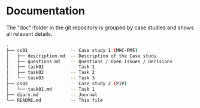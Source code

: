 # Documentation

The "doc"-folder in the git repository is grouped by case studies and shows all relevant details.

```bash
.
├── cs01                -- Case study 1 (MHC-PMS)
│   ├── description.md  -- Description of the Case study
│   ├── questions.md    -- Questions / Open issues / Decisions
│   ├── task01          -- Task 1
│   ├── task02          -- Task 2
│   └── task03          -- Task 3
├── cs02                -- Case study 2 (PIP)
│   └── task01.md       -- Task 1
├── diary.md            -- Journal
└── README.md           -- This file 

```
